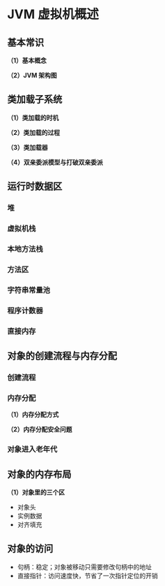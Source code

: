 # JVM 虚拟机概述

## 基本常识

**（1）基本概念**



**（2）JVM 架构图**



## 类加载子系统

**（1）类加载的时机**

**（2）类加载的过程**

**（3）类加载器**

**（4）双亲委派模型与打破双亲委派**

## 运行时数据区

### 堆

### 虚拟机栈

### 本地方法栈

### 方法区

### 字符串常量池

### 程序计数器

### 直接内存

## 对象的创建流程与内存分配

### 创建流程

### 内存分配

**（1）内存分配方式**

**（2）内存分配安全问题**

### 对象进入老年代

## 对象的内存布局

**（1）对象里的三个区**

- 对象头
- 实例数据
- 对齐填充



## 对象的访问

- 句柄：稳定；对象被移动只需要修改句柄中的地址
- 直接指针：访问速度快，节省了一次指针定位的开销